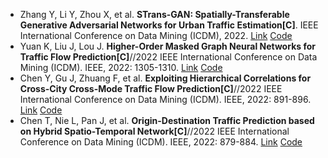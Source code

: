 * Zhang Y, Li Y, Zhou X, et al. <b>STrans-GAN: Spatially-Transferable Generative Adversarial Networks for Urban Traffic Estimation[C]</b>. IEEE International Conference on Data Mining (ICDM), 2022. [Link](https://ieeexplore.ieee.org/document/10027643/) [Code](https://www.dropbox.com/sh/nfjzwi3z6v2rw93/AAAYVFyO8Q7K57ufu2hwcLeSa?dl=0)
* Yuan K, Liu J, Lou J. <b>Higher-Order Masked Graph Neural Networks for Traffic Flow Prediction[C]</b>//2022 IEEE International Conference on Data Mining (ICDM). IEEE, 2022: 1305-1310. [Link](https://ieeexplore.ieee.org/abstract/document/10027720/) [Code](https://github.com/maisuiqianxun/HOMGNN)
* Chen Y, Gu J, Zhuang F, et al. <b>Exploiting Hierarchical Correlations for Cross-City Cross-Mode Traffic Flow Prediction[C]</b>//2022 IEEE International Conference on Data Mining (ICDM). IEEE, 2022: 891-896. [Link](https://ieeexplore.ieee.org/abstract/document/10027729/) [Code](https://github.com/chenyan89/CCMHC)
* Chen T, Nie L, Pan J, et al. <b>Origin-Destination Traffic Prediction based on Hybrid Spatio-Temporal Network[C]</b>//2022 IEEE International Conference on Data Mining (ICDM). IEEE, 2022: 879-884. [Link](https://ieeexplore.ieee.org/abstract/document/10027683/) [Code](https://github.com/chentingyang/HSTN)